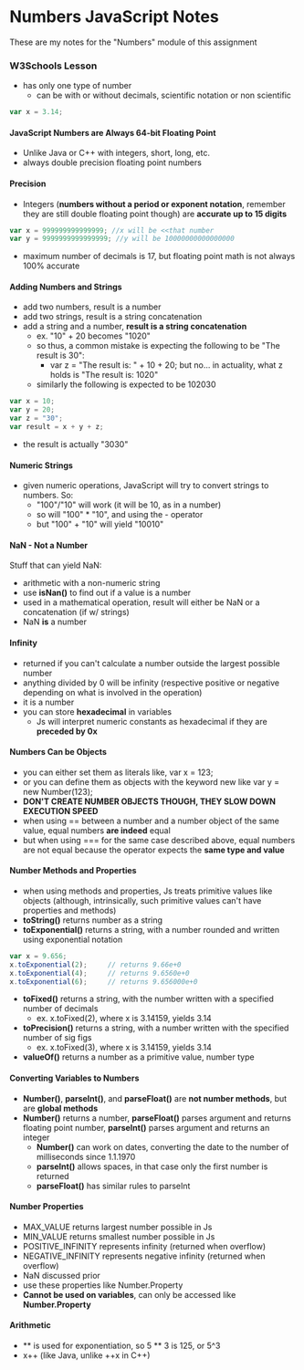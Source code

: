 # Numbers JavaScript Notes
These are my notes for the "Numbers" module of this assignment

### W3Schools Lesson
* has only one type of number
  * can be with or without decimals, scientific notation or non scientific
```JavaScript
var x = 3.14;
```
#### JavaScript Numbers are Always 64-bit Floating Point
* Unlike Java or C++ with integers, short, long, etc.
* always double precision floating point numbers
#### Precision
* Integers (**numbers without a period or exponent notation**, remember they are still double floating point though) are **accurate up to 15 digits**
```JavaScript
var x = 999999999999999; //x will be <<that number
var y = 9999999999999999; //y will be 10000000000000000
```
* maximum number of decimals is 17, but floating point math is not always 100% accurate
#### Adding Numbers and Strings
* add two numbers, result is a number
* add two strings, result is a string concatenation
* add a string and a number, **result is a string concatenation**
  * ex. "10" + 20 becomes "1020"
  * so thus, a common mistake is expecting the following to be "The result is 30":
    * var z = "The result is: " + 10 + 20; but no... in actuality, what z holds is "The result is: 1020"
  * similarly the following is expected to be 102030
```JavaScript
var x = 10;
var y = 20;
var z = "30";
var result = x + y + z;
```
  * the result is actually "3030"
#### Numeric Strings
* given numeric operations, JavaScript will try to convert strings to numbers. So:
  * "100"/"10" will work (it will be 10, as in a number)
  * so will "100" * "10", and using the - operator
  * but "100" + "10" will yield "10010"
#### NaN - Not a Number
Stuff that can yield NaN:
  * arithmetic with a non-numeric string
* use **isNan()** to find out if a value is a number
* used in a mathematical operation, result will either be NaN or a concatenation (if w/ strings)
* NaN **is** a number
#### Infinity
* returned if you can't calculate a number outside the largest possible number
* anything divided by 0 will be infinity (respective positive or negative depending on what is involved in the operation)
* it is a number
* you can store **hexadecimal** in variables
  * Js will interpret numeric constants as hexadecimal if they are **preceded by 0x**
#### Numbers Can be Objects
* you can either set them as literals like, var x = 123;
* or you can define them as objects with the keyword new like var y = new Number(123);
* **DON'T CREATE NUMBER OBJECTS THOUGH, THEY SLOW DOWN EXECUTION SPEED**
* when using == between a number and a number object of the same value, equal numbers **are indeed** equal
* but when using === for the same case described above, equal numbers are not equal because the operator expects the **same type and value**
#### Number Methods and Properties
* when using methods and properties, Js treats primitive values like objects (although, intrinsically, such primitive values can't have properties and methods)
* **toString()**  returns number as a string
* **toExponential()** returns a string, with a number rounded and written using exponential notation
```JavaScript
var x = 9.656;
x.toExponential(2);     // returns 9.66e+0
x.toExponential(4);     // returns 9.6560e+0
x.toExponential(6);     // returns 9.656000e+0
```
* **toFixed()** returns a string, with the number written with a specified number of decimals
  * ex. x.toFixed(2), where x is 3.14159, yields 3.14
* **toPrecision()** returns a string, with a number written with the specified number of sig figs
  * ex. x.toFixed(3), where x is 3.14159, yields 3.14
* **valueOf()** returns a number as a primitive value, number type
#### Converting Variables to Numbers
* **Number()**, **parseInt()**, and **parseFloat()** are **not number methods**, but are **global methods**
* **Number()** returns a number, **parseFloat()** parses argument and returns floating point number, **parseInt()** parses argument and returns an integer
  * **Number()** can work on dates, converting the date to the number of milliseconds since 1.1.1970
  * **parseInt()** allows spaces, in that case only the first number is returned
  * **parseFloat()** has similar rules to parseInt
#### Number Properties
* MAX_VALUE returns largest number possible in Js
* MIN_VALUE returns smallest number possible in Js
* POSITIVE_INFINITY represents infinity (returned when overflow)
* NEGATIVE_INFINITY represents negative infinity (returned when overflow)
* NaN discussed prior
* use these properties like Number.Property
* **Cannot be used on variables**, can only be accessed like **Number.Property**
#### Arithmetic
* ** is used for exponentiation, so 5 ** 3 is 125, or 5^3
* x++ (like Java, unlike ++x in C++)
